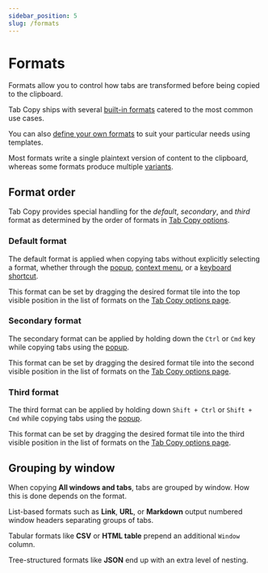 ```yaml
---
sidebar_position: 5
slug: /formats
---
```


# Formats

Formats allow you to control how tabs are transformed before being copied to the clipboard.

Tab Copy ships with several [built-in formats](./built-in-formats) catered to the most common use cases.

You can also [define your own formats](./custom-formats) to suit your particular needs using templates.

Most formats write a single plaintext version of content to the clipboard, whereas some formats produce multiple [variants](./format-variants).

## Format order

Tab Copy provides special handling for the *default*, *secondary*, and *third* format as determined by the order of formats in [Tab Copy options](../options#formats).

### Default format

The default format is applied when copying tabs without explicitly selecting a format, whether through the [popup](../popup), [context menu](../context-menu), or a [keyboard shortcut](../keyboard-shortcuts).

This format can be set by dragging the desired format tile into the top visible position in the list of formats on the [Tab Copy options page](../options#formats).

### Secondary format

The secondary format can be applied by holding down the `Ctrl` or `Cmd` key while copying tabs using the [popup](../popup).

This format can be set by dragging the desired format tile into the second visible position in the list of formats on the [Tab Copy options page](../options#formats).

### Third format

The third format can be applied by holding down `Shift + Ctrl` or `Shift + Cmd` while copying tabs using the [popup](../popup).

This format can be set by dragging the desired format tile into the third visible position in the list of formats on the [Tab Copy options page](../options#formats).

## Grouping by window

When copying **All windows and tabs**, tabs are grouped by window. How this is done depends on the format.

List-based formats such as **Link**, **URL**, or **Markdown** output numbered window headers separating groups of tabs.

Tabular formats like **CSV** or **HTML table** prepend an additional `Window` column.

Tree-structured formats like **JSON** end up with an extra level of nesting.
